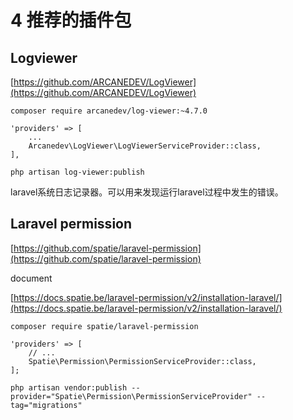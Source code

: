 # 4 推荐的插件包

## Logviewer

[https://github.com/ARCANEDEV/LogViewer](https://github.com/ARCANEDEV/LogViewer)

```
composer require arcanedev/log-viewer:~4.7.0
```

```
'providers' => [
    ...
    Arcanedev\LogViewer\LogViewerServiceProvider::class,
],
```

```
php artisan log-viewer:publish
```

laravel系统日志记录器。可以用来发现运行laravel过程中发生的错误。



## Laravel permission

[https://github.com/spatie/laravel-permission](https://github.com/spatie/laravel-permission)

document

[https://docs.spatie.be/laravel-permission/v2/installation-laravel/](https://docs.spatie.be/laravel-permission/v2/installation-laravel/)

```
composer require spatie/laravel-permission
```

```
'providers' => [
    // ...
    Spatie\Permission\PermissionServiceProvider::class,
];
```

```
php artisan vendor:publish --provider="Spatie\Permission\PermissionServiceProvider" --tag="migrations"
```



